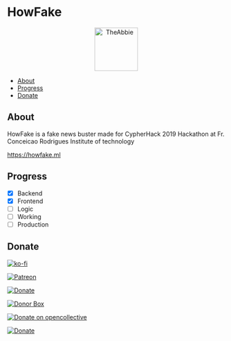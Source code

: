 # HowFake

<p align='center'><img src="https://theabbie.github.io/files/logo.png" alt="TheAbbie" width="100" height="100"></p>

* [About](#About)
* [Progress](#Progress)
* [Donate](#Donate)

## About

HowFake is a fake news buster made for CypherHack 2019 Hackathon at Fr. Conceicao Rodrigues Institute of technology

https://howfake.ml

## Progress

- [x] Backend
- [x] Frontend
- [ ] Logic
- [ ] Working
- [ ] Production

## Donate

[![ko-fi](https://www.ko-fi.com/img/githubbutton_sm.svg)](https://ko-fi.com/K3K31DJFA)

[![Patreon](https://c5.patreon.com/external/logo/become_a_patron_button.png)](https://patreon.com/theabbie)

[![Donate](https://img.shields.io/badge/Donate-PayPal-green.svg)](https://www.paypal.me/theabbie)

[![Donor Box](https://d1iczxrky3cnb2.cloudfront.net/button-medium-blue.png)](https://donorbox.org/theabbie)

[![Donate on opencollective](https://opencollective.com/webpack/donate/button@2x.png?color=blue)](https://opencollective.com/theabbie)

[![Donate](https://button.flattr.com/button-compact-static-100x17.png)](https://flattr.com/@theabbie)

